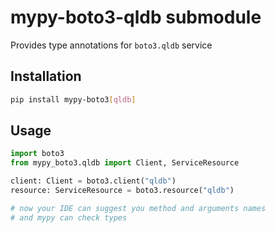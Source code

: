 # mypy-boto3-qldb submodule

Provides type annotations for `boto3.qldb` service

## Installation

```bash
pip install mypy-boto3[qldb]
```

## Usage

```python
import boto3
from mypy_boto3.qldb import Client, ServiceResource

client: Client = boto3.client("qldb")
resource: ServiceResource = boto3.resource("qldb")

# now your IDE can suggest you method and arguments names
# and mypy can check types
```

